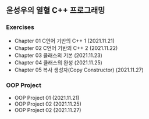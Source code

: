## 윤성우의 열혈 C++ 프로그래밍
### Exercises 
- Chapter 01 C언어 기반의 C++ 1 (2021.11.21)
- Chapter 02 C언어 기반의 C++ 2 (2021.11.22)
- Chapter 03 클래스의 기본 (2021.11.23)
- Chapter 04 클래스의 완성 (2021.11.25)
- Chapter 05 복사 생성자(Copy Constructor) (2021.11.27)

### OOP Project
- OOP Project 01 (2021.11.21)
- OOP Project 02 (2021.11.25)
- OOP Project 02 (2021.11.27)